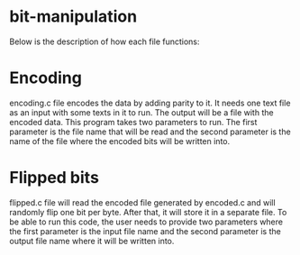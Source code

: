 # bit-manipulation
Below is the description of how each file functions:
# Encoding
encoding.c file encodes the data by adding parity to it. It needs one text file as an input with some texts in it to run.
The output will be a file with the encoded data. This program takes two parameters to run.
The first parameter is the file name that will be read and the second parameter is the name of the file where the encoded bits will be written into. 
# Flipped bits
flipped.c file will read the encoded file generated by encoded.c and will randomly flip one bit per byte. After that, it will store it in a separate file. 
To be able to run this code, the user needs to provide two parameters where the first parameter is the input file name and the second parameter is the output file name where it will be written into.
